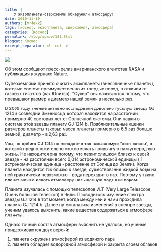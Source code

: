 ```yaml
---
title: |
    У экзопланеты-сверхземли обнаружили атмосферу!
date: 2010-12-19
authors: [mrdekk]
tags: [космос, экзопланета, сверхземля, атмосфера]
categories: [Космос]
permalink: /blog/space/192.html
blogcat: Космос
excerpt_separator: <!--cut-->
---
```



![](http://itw66.ru/uploads/images/00/00/01/2010/12/19/5ded81.jpg)


Об этом сообщают пресс-релиз американского агентства NASA и публикация в журнале Nature.

Суперземлями принято считать экзопланеты (внесолнечные планеты), которые состоят преимущественно из твердых пород, в отличии от газовых гигантов (как Юпитер). "Супер" они называются потому, что превышают размер и диаметр нашей земли в несколько раз. 

В 2009 году ученые активно исследовали довольно тусклую звезду GJ 1214 в созвездии Змееносца, которая находится на расстоянии примерно 40 световых лет от Солнечной системы. Они  нашли в системе этой звезды планету GJ 1214 b. Приблизительные оценки размеров планеты таковы: масса планеты примерно в 6,5 раз больше земной, диаметр - в 2,63 раз.

Увы, но орбита GJ 1214 не попадает в так называемую "зону жизни", в которой предположительно можно искать привычную нам углеродную жизнь. Не находится она потому, что лежит слишком близко к своей звезде - на расстоянии всего 0,014 астрономической единицы ( 1 астрономическая единица - расстояние от Солнца до Земли). Когда планета находится так близко к звезде, существование жидкой воды на ней практически невозможно - вода переходит в пар. Поэтому у таких планет можно искать атмосферу насыщенную водяным паром.

Планета изучалась с помощью телескопов VLT (Very Large Telescope, Очень большой телескоп) в Чили. Проводилось изучение спектра звезды GJ 1214 в тот момент, когда между ней и нами проходила планета GJ 1214 b. Далее путем анализа изменений в спектре звезды, ученым удалось выяснить, какие вещества содержаться в атмосфере планеты.

Однако точный состав атмосферы выяснить не удалось, но ученые придерживаются двух версий:

1. планета окружена атмосферой из водяного пара
2. планета обладает водородной атмосферой и закрыта слоем облаков
